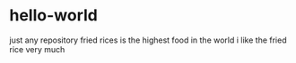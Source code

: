 # hello-world
just any repository
fried rices is the highest food in the world
i like the fried rice very much
